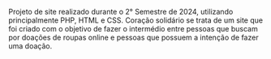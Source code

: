 Projeto de site realizado durante o 2° Semestre de 2024, utilizando principalmente PHP, HTML e CSS.
Coração solidário se trata de um site que foi criado com o objetivo de fazer o intermédio entre pessoas que buscam por doações de roupas online e pessoas que possuem a intenção de fazer uma doação.
